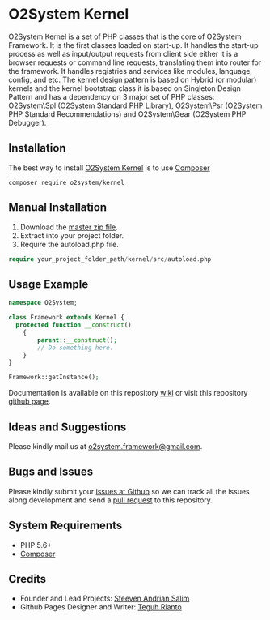 # O2System Kernel
O2System Kernel is a set of PHP classes that is the core of O2System Framework. It is the first classes loaded on start-up. It handles the start-up process as well as input/output requests from client side either it is a browser requests or command line requests, translating them into router for the framework. It handles registries and services like modules, language, config, and etc. The kernel design pattern is based on Hybrid (or modular) kernels and the kernel bootstrap class it is based on Singleton Design Pattern and has a dependency on 3 major set of PHP classes: O2System\Spl (O2System Standard PHP Library), O2System\Psr (O2System PHP Standard Recommendations) and O2System\Gear (O2System PHP Debugger).

Installation
------------
The best way to install [O2System Kernel](https://packagist.org/packages/o2system/kernel) is to use [Composer](http://getcomposer.org)
```
composer require o2system/kernel
```

Manual Installation
------------
1. Download the [master zip file](https://github.com/o2system/kernel/archive/master.zip).
2. Extract into your project folder.
3. Require the autoload.php file.<br>
```php
require your_project_folder_path/kernel/src/autoload.php
```

Usage Example
-------------
```php
namespace O2System;

class Framework extends Kernel {
  protected function __construct()
    {
        parent::__construct();
        // Do something here.
    }
}

Framework::getInstance();
```

Documentation is available on this repository [wiki](https://github.com/o2system/kernel/wiki) or visit this repository [github page](https://o2system.github.io/kernel).

Ideas and Suggestions
---------------------
Please kindly mail us at [o2system.framework@gmail.com](mailto:o2system.framework@gmail.com).

Bugs and Issues
---------------
Please kindly submit your [issues at Github](http://github.com/o2system/kernel/issues) so we can track all the issues along development and send a [pull request](http://github.com/o2system/kernel/pulls) to this repository.

System Requirements
-------------------
- PHP 5.6+
- [Composer](http://getcomposer.org)

Credits
-------
* Founder and Lead Projects: [Steeven Andrian Salim](http://steevenz.com)
* Github Pages Designer and Writer: [Teguh Rianto](http://teguhrianto.tk)
